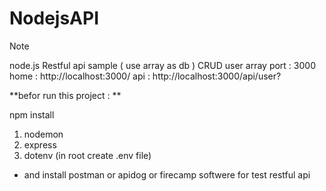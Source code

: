 # NodejsAPI

> [!NOTE]
 node.js Restful api sample  ( use array as db ) 
CRUD user array 
port : 3000 
home :  http://localhost:3000/
api :  http://localhost:3000/api/user?

**befor run this project : **

npm install 
1. nodemon
1. express
1. dotenv (in root create .env file)

        
* and install postman or apidog or firecamp softwere for test restful api 
